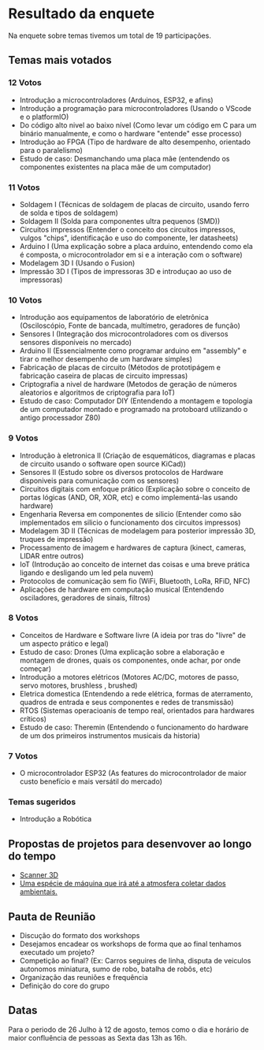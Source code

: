 # Resultado da enquete

Na enquete sobre temas tivemos um total de 19 participações.

## Temas mais votados

### 12 Votos
 - Introdução a microcontroladores (Arduinos, ESP32, e afins) 
 - Introdução a programação para microcontroladores (Usando o VScode e o platformIO)
 - Do código alto nivel ao baixo nível (Como levar um código em C para um binário manualmente, e como o hardware "entende" esse processo)
 - Introdução ao FPGA (Tipo de hardware de alto desempenho, orientado para o paralelismo) 
 - Estudo de caso: Desmanchando uma placa mãe (entendendo os componentes existentes na placa mãe de um computador)

 ### 11 Votos
 - Soldagem I (Técnicas de soldagem de placas de circuito, usando ferro de solda e tipos de soldagem)
 - Soldagem II (Solda para componentes ultra pequenos (SMD))
 - Circuitos impressos (Entender o conceito dos circuitos impressos, vulgos "chips", identificação e uso do componente, ler datasheets)
 - Arduino I (Uma explicação sobre a placa arduino, entendendo como ela é composta, o microcontrolador em si e a interação com o software)
 - Modelagem 3D I (Usando o Fusion) 
 - Impressão 3D I (Tipos de impressoras 3D e introduçao ao uso de impressoras)

 ### 10 Votos
 - Introdução aos equipamentos de laboratório de eletrônica (Osciloscópio, Fonte de bancada, multímetro, geradores de função)
 - Sensores I (Integração dos microcontroladores com os diversos sensores disponíveis no mercado)
 - Arduino II (Essencialmente como programar arduino em "assembly" e tirar o melhor desempenho de um hardware simples) 
 - Fabricação de placas de circuito (Métodos de prototipágem e fabricação caseira de placas de circuito impressas)
 - Criptografia a nivel de hardware (Metodos de geração de números aleatorios e algoritmos de criptografia para IoT)
 - Estudo de caso: Computador DIY (Entendendo a montagem e topologia de um computador montado e programado na protoboard utilizando o antigo processador Z80)

 ### 9 Votos
 - Introdução à eletronica II (Criação de esquemáticos, diagramas e placas de circuito usando o software open source KiCad))
 - Sensores II (Estudo sobre os diversos protocolos de Hardware disponiveis para comunicação com os sensores)
 - Circuitos digitais com enfoque prático (Explicação sobre o conceito de portas lógicas (AND, OR, XOR, etc) e como implementá-las usando hardware)
 - Engenharia Reversa em componentes de silicio (Entender como são implementados em silicio o funcionamento dos circuitos impressos)
 - Modelagem 3D II (Técnicas de modelagem para posterior impressão 3D, truques de impressão) 
 - Processamento de imagem e hardwares de captura (kinect, cameras, LIDAR entre outros)
 - IoT (Introdução ao conceito de internet das coisas e uma breve prática ligando e desligando um led pela nuvem)
 - Protocolos de comunicação sem fio (WiFi, Bluetooth, LoRa, RFiD, NFC)
 - Aplicações de hardware em computação musical (Entendendo osciladores, geradores de sinais, filtros)

 ### 8 Votos
 - Conceitos de Hardware e Software livre (A ideia por tras do "livre" de um aspecto prático e legal)
 - Estudo de caso: Drones (Uma explicação sobre a elaboração e montagem de drones, quais os componentes, onde achar, por onde começar)
 - Introdução a motores elétricos (Motores AC/DC, motores de passo, servo motores, brushless , brushed)
 - Eletrica domestica (Entendendo a rede elétrica, formas de aterramento, quadros de entrada e seus componentes e redes de transmissão)
 - RTOS (Sistemas operacioanis de tempo real, orientados para hardwares críticos)
 - Estudo de caso: Theremin (Entendendo o funcionamento do hardware de um dos primeiros instrumentos musicais da historia)

 ### 7 Votos 
 - O microcontrolador ESP32 (As features do microcontrolador de maior custo benefício e mais versátil do mercado)

 ### Temas sugeridos
 - Introdução a Robótica

 ## Propostas de projetos para desenvover ao longo do tempo
 - [Scanner 3D](https://www.youtube.com/watch?v=EqJRrgb1r2E)
 - [Uma espécie de máquina que irá até a atmosfera coletar dados ambientais.](https://www.youtube.com/watch?v=AOkDBxm4Myk)

 ## Pauta de Reunião
 - Discução do formato dos workshops
 - Desejamos encadear os workshops de forma que ao final tenhamos executado um projeto?
 - Competição ao final? (Ex: Carros seguires de linha, disputa de veiculos autonomos miniatura, sumo de robo, batalha de robôs, etc)
 - Organização das reuniões e frequência
 - Definição do core do grupo

 ## Datas
Para o periodo de 26 Julho à 12 de agosto, temos como o dia e horário de maior confluência de pessoas as Sexta das 13h as 16h. 

 
